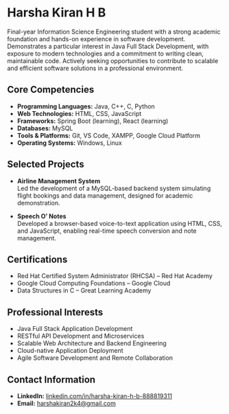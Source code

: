 # Harsha Kiran H B

Final-year Information Science Engineering student with a strong academic foundation and hands-on experience in software development. Demonstrates a particular interest in Java Full Stack Development, with exposure to modern technologies and a commitment to writing clean, maintainable code. Actively seeking opportunities to contribute to scalable and efficient software solutions in a professional environment.

## Core Competencies

- **Programming Languages:** Java, C++, C, Python
- **Web Technologies:** HTML, CSS, JavaScript
- **Frameworks:** Spring Boot (learning), React (learning)
- **Databases:** MySQL
- **Tools & Platforms:** Git, VS Code, XAMPP, Google Cloud Platform
- **Operating Systems:** Windows, Linux

## Selected Projects

- **Airline Management System**  
  Led the development of a MySQL-based backend system simulating flight bookings and data management, designed for academic demonstration.

- **Speech O’ Notes**  
  Developed a browser-based voice-to-text application using HTML, CSS, and JavaScript, enabling real-time speech conversion and note management.

## Certifications

- Red Hat Certified System Administrator (RHCSA) – Red Hat Academy  
- Google Cloud Computing Foundations – Google Cloud  
- Data Structures in C – Great Learning Academy

## Professional Interests

- Java Full Stack Application Development  
- RESTful API Development and Microservices  
- Scalable Web Architecture and Backend Engineering  
- Cloud-native Application Deployment  
- Agile Software Development and Remote Collaboration

## Contact Information

- **LinkedIn:** [linkedin.com/in/harsha-kiran-h-b-888819311](https://www.linkedin.com/in/harsha-kiran-h-b-888819311)  
- **Email:** harshakiran2k4@gmail.com
